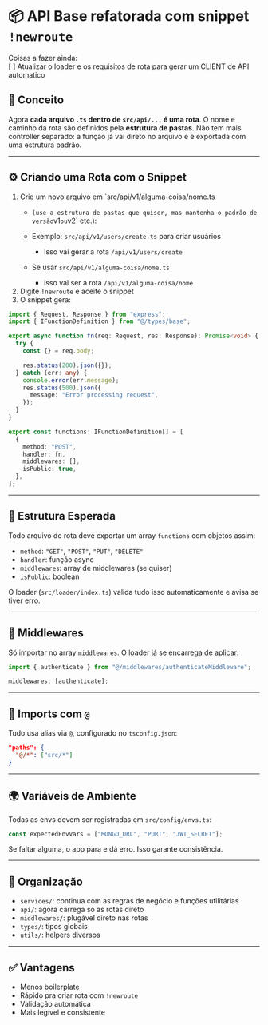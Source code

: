 # 📦 API Base refatorada com snippet `!newroute`

Coisas a fazer ainda:  
[ ] Atualizar o loader e os requisitos de rota para gerar um CLIENT de API automatico

## 🧠 Conceito

Agora **cada arquivo `.ts` dentro de `src/api/...` é uma rota**. O nome e caminho da rota são definidos pela **estrutura de pastas**. Não tem mais controller separado: a função já vai direto no arquivo e é exportada com uma estrutura padrão.

---

## ⚙️ Criando uma Rota com o Snippet

1. Crie um novo arquivo em `src/api/v1/alguma-coisa/nome.ts
    - ` (use a estrutura de pastas que quiser, mas mantenha o padrão de versão `v1` ou `v2` etc.):

    - Exemplo: `src/api/v1/users/create.ts` para criar usuários
        - Isso vai gerar a rota `/api/v1/users/create`

    - Se usar `src/api/v1/alguma-coisa/nome.ts`
        - isso vai ser a rota `/api/v1/alguma-coisa/nome`
2. Digite `!newroute` e aceite o snippet
3. O snippet gera:

```ts
import { Request, Response } from "express";
import { IFunctionDefinition } from "@/types/base";

export async function fn(req: Request, res: Response): Promise<void> {
  try {
    const {} = req.body;

    res.status(200).json({});
  } catch (err: any) {
    console.error(err.message);
    res.status(500).json({
      message: "Error processing request",
    });
  }
}

export const functions: IFunctionDefinition[] = [
  {
    method: "POST",
    handler: fn,
    middlewares: [],
    isPublic: true,
  },
];
```

---

## 🧪 Estrutura Esperada

Todo arquivo de rota deve exportar um array `functions` com objetos assim:

- `method`: `"GET"`, `"POST"`, `"PUT"`, `"DELETE"`
- `handler`: função async
- `middlewares`: array de middlewares (se quiser)
- `isPublic`: boolean

O loader (`src/loader/index.ts`) valida tudo isso automaticamente e avisa se tiver erro.

---

## 🔌 Middlewares

Só importar no array `middlewares`. O loader já se encarrega de aplicar:

```ts
import { authenticate } from "@/middlewares/authenticateMiddleware";

middlewares: [authenticate];
```

---

## 📁 Imports com `@`

Tudo usa alias via `@`, configurado no `tsconfig.json`:

```json
"paths": {
  "@/*": ["src/*"]
}
```

---

## 🌍 Variáveis de Ambiente

Todas as envs devem ser registradas em `src/config/envs.ts`:

```ts
const expectedEnvVars = ["MONGO_URL", "PORT", "JWT_SECRET"];
```

Se faltar alguma, o app para e dá erro. Isso garante consistência.

---

## 🧩 Organização

- `services/`: continua com as regras de negócio e funções utilitárias
- `api/`: agora carrega só as rotas direto
- `middlewares/`: plugável direto nas rotas
- `types/`: tipos globais
- `utils/`: helpers diversos

---

## ✅ Vantagens

- Menos boilerplate
- Rápido pra criar rota com `!newroute`
- Validação automática
- Mais legível e consistente
